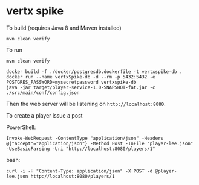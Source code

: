 # vertx spike

To build (requires Java 8 and Maven installed)

```
mvn clean verify
```

To run
```
mvn clean verify

docker build -f ./docker/postgresdb.dockerfile -t vertxspike-db .
docker run --name vertxSpike-db -d --rm -p 5432:5432 -e POSTGRES_PASSWORD=mysecretpassword vertxspike-db
java -jar target/player-service-1.0-SNAPSHOT-fat.jar -c ./src/main/conf/config.json
```
Then the web server will be listening on `http://localhost:8080`.

To create a player issue a post 

PowerShell:
```
Invoke-WebRequest -ContentType "application/json" -Headers @{"accept"="application/json"} -Method Post -InFile "player-lee.json" -UseBasicParsing -Uri "http://localhost:8080/players/1"
```

bash:
```
curl -i -H "Content-Type: application/json" -X POST -d @player-lee.json http://localhost:8080/players/1
```



